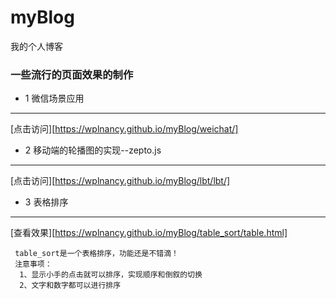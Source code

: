 # myBlog
我的个人博客
### 一些流行的页面效果的制作
* 1 微信场景应用
***
[点击访问][https://wplnancy.github.io/myBlog/weichat/]

* 2 移动端的轮播图的实现--zepto.js
***
[点击访问][https://wplnancy.github.io/myBlog/lbt/lbt/]

* 3 表格排序
***
[查看效果][https://wplnancy.github.io/myBlog/table_sort/table.html]
```
 table_sort是一个表格排序，功能还是不错滴！
 注意事项： 
  1、显示小手的点击就可以排序，实现顺序和倒叙的切换
  2、文字和数字都可以进行排序
```


